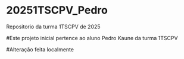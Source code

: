 # 20251TSCPV_Pedro
Repositorio da turma 1TSCPV de 2025 

#Este projeto inicial pertence ao aluno Pedro Kaune da turma 1TSCPV

#Alteração feita localmente